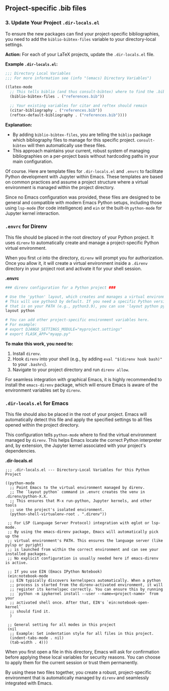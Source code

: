 ## Project-specific .bib files
### 3. Update Your Project `.dir-locals.el`

To ensure the new packages can find your project-specific bibliographies, you need to add the `biblio-bibtex-files` variable to your directory-local settings.

**Action:** For each of your LaTeX projects, update the `.dir-locals.el` file.

**Example `.dir-locals.el`:**

```el
;;; Directory Local Variables
;;; For more information see (info "(emacs) Directory Variables")

((latex-mode
  ;; This tells biblio (and thus consult-bibtex) where to find the .bib file
  (biblio-bibtex-files . ("references.bib"))

  ;; Your existing variables for citar and reftex should remain
  (citar-bibliography . ("references.bib"))
  (reftex-default-bibliography . ("references.bib"))))
```

**Explanation:**

*   By adding `biblio-bibtex-files`, you are telling the `biblio` package which bibliography files to manage for this specific project. `consult-bibtex` will then automatically use these files.
*   This approach maintains your current, robust system of managing bibliographies on a per-project basis without hardcoding paths in your main configuration.



Of course. Here are template files for `.dir-locals.el` and `.envrc` to facilitate Python development with Jupyter within Emacs. These templates are based on common practices and assume a project structure where a virtual environment is managed within the project directory.

Since no Emacs configuration was provided, these files are designed to be general and compatible with modern Emacs Python setups, including those using `lsp-mode` (for code intelligence) and `ein` or the built-in `python-mode` for Jupyter kernel interaction.

### `.envrc` for Direnv

This file should be placed in the root directory of your Python project. It uses `direnv` to automatically create and manage a project-specific Python virtual environment.

When you first `cd` into the directory, `direnv` will prompt you for authorization. Once you allow it, it will create a virtual environment inside a `.direnv` directory in your project root and activate it for your shell session.

**.envrc**
```bash
### direnv configuration for a Python project ###

# Use the 'python' layout, which creates and manages a virtual environment.
# This will use python3 by default. If you need a specific Python version
# that is on your PATH (e.g., python3.9), you can use 'layout python python3.9'.
layout python

# You can add other project-specific environment variables here.
# For example:
# export DJANGO_SETTINGS_MODULE="myproject.settings"
# export FLASK_APP="myapp.py"
```

**To make this work, you need to:**
1.  Install `direnv`.
2.  Hook `direnv` into your shell (e.g., by adding `eval "$(direnv hook bash)"` to your `.bashrc`).
3.  Navigate to your project directory and run `direnv allow`.

For seamless integration with graphical Emacs, it is highly recommended to install the `emacs-direnv` package, which will ensure Emacs is aware of the environment variables set by `direnv`.

### `.dir-locals.el` for Emacs

This file should also be placed in the root of your project. Emacs will automatically detect this file and apply the specified settings to all files opened within the project directory.

This configuration tells `python-mode` where to find the virtual environment managed by `direnv`. This helps Emacs locate the correct Python interpreter and, by extension, the Jupyter kernel associated with your project's dependencies.

**.dir-locals.el**
```elisp
;;; .dir-locals.el --- Directory-Local Variables for this Python Project

((python-mode
  ;; Point Emacs to the virtual environment managed by direnv.
  ;; The `layout python` command in .envrc creates the venv in .direnv/python-X.X.
  ;; This ensures that M-x run-python, Jupyter kernels, and other tools
  ;; use the project's isolated environment.
  (python-shell-virtualenv-root . ".direnv"))

 ;; For LSP (Language Server Protocol) integration with eglot or lsp-mode.
 ;; By using the emacs-direnv package, Emacs will automatically pick up the
 ;; virtual environment's PATH. This ensures the language server (like pylsp or pyright)
 ;; is launched from within the correct environment and can see your installed packages.
 ;; No explicit configuration is usually needed here if emacs-direnv is active.

 ;; If you use EIN (Emacs IPython Notebook)
 (ein:notebook-mode
  ;; EIN typically discovers kernelspecs automatically. When a python
  ;; process is started from the direnv-activated environment, it will
  ;; register its kernelspec correctly. You can ensure this by running
  ;; `python -m ipykernel install --user --name=<project-name>` from your
  ;; activated shell once. After that, EIN's `ein:notebook-open-kernel`
  ;; should find it.
  )

 ;; General setting for all modes in this project
 (nil
  ;; Example: Set indentation style for all files in this project.
  (indent-tabs-mode . nil)
  (tab-width . 4)))
```

When you first open a file in this directory, Emacs will ask for confirmation before applying these local variables for security reasons. You can choose to apply them for the current session or trust them permanently.

By using these two files together, you create a robust, project-specific environment that is automatically managed by `direnv` and seamlessly integrated with Emacs.

